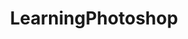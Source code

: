 ---
title: LearningPhotoshop
crosslinks:
- PhotoshopRequest
- Serendipity
- colorizationrequests
---